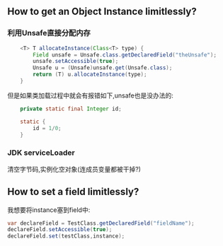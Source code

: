 ## How to get an Object Instance limitlessly?
### 利用Unsafe直接分配内存
```java
    <T> T allocateInstance(Class<T> type) {
        Field unsafe = Unsafe.class.getDeclaredField("theUnsafe");
        unsafe.setAccessible(true);
        Unsafe u = (Unsafe)unsafe.get(Unsafe.class);
        return (T) u.allocateInstance(type);
    }
```

但是如果类加载过程中就会有报错如下,unsafe也是没办法的:
```java
    private static final Integer id;

    static {
        id = 1/0;
    }
```
### JDK serviceLoader
清空字节码,实例化空对象(连成员变量都被干掉?)
## How to set a field limitlessly?
我想要将instance塞到field中:
```java
var declareField = TestClass.getDeclaredField("fieldName");
declareField.setAccessible(true);
declareField.set(testClass,instance);
```
